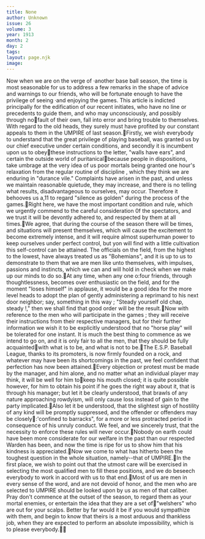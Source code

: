 ```yaml
---
title: None
author: Unknown
issue: 26
volume: 3
year: 1913
month: 2
day: 2
tags:
layout: page.njk
image:
---
```

Now when we are on the verge of ·another base ball season, the time is most seasonable for us to address a few remarks in the shape of advice and warnings to our friends, who will be fortunate enough to have the privilege of seeing ·and enjoying the games. This article is indicted principally for the edification of our recent initiates, who have no line or precedents to guide them, and who may unconsciously, and possibly through nofault of their own, fall into error and bring trouble to themselves. With regard to the old heads, they surely must have profited by our constant appeals to them in the UMPIRE of last season.Firstly, we wish everybody to understand that the great privilege of playing baseball, was granted us by our chief executive under certain conditions, and secondly it is incumbent upon us to obeythese instructions to the letter, "walls have ears", and certain the outside world of puritanicalbecause people in dispositions, take umbrage at the very idea of us poor mortals being granted one hour's relaxation from the regular routine of discipline , which they think we are enduring in "durance vile." Complaints have arisen in the past, and unless we maintain reasonable quietude, they may increase, and there is no telling what results, disadvantageous to ourselves, may occur. Therefore it behooves us a,11 to regard "silence as golden" during the process of the games.Right here, we have the most important condition and rule, which we urgently commend to the careful consideration 0f the spectators, and we trust it will be devontly adhered to, and respected by them at all times.We agree, that during the course of the season there will be times, and situations will present themselves, which will cause the excitement to become extremely intense, and it will require almost superhuman power to keep ourselves under perfect control, but yon will find with a little cultivation this self-control can be attained.  The officials on the field, from the highest to the lowest, have always treated us as "Bohemians", and it is up to us to demonstrate to them that we are men like unto themselves, with impulses, passions and instincts, which we can and will hold in check when we make up our minds to do so.At any time, when any one o:four friends, through thoughtlessness, becomes over enthusiastic on the field, and for the moment "loses himself" in applause, it would be a good idea for the more level heads to adopt the plan of gently administering a reprimand to his next door neighbor; say, something in this way ; "Steady yourself old chap, steady !," then we shall find that good order will be the result.Now with reference to the men who will participate in the games ; they will receive their instructions from their respective managers, but for their further information we wish it to be explicitly understood that no "horse play" will be tolerated for one instant. It is much the best thing to commence as we intend to go on, and it is only fair to all the men, that they should be fully acquaintedwith what is to be, and what is not to be.The E.S.P. Baseball League, thanks to its promoters, is now firmly founded on a rock, and whatever may have been its shortcomings in the past, we feel confident that perfection has now been attained.Every objection or protest must be made by the manager, and him alone, and no matter what an individual player may think, it will be well for him tokeep his mouth closed; it is quite possible however, for him to obtain his point if he goes the right way about it, that is through his manager; but let it be clearly understood, that brawls of any nature approaching rowdyism, will only cause loss instead of gain to the party implicated.Also let it be understood, that the slightest sign of hostility of any kind will be promptly suppressed, and the offender or offenders may be closely:'confined to barracks", for a more or less protracted period in consequence of his unruly conduct. We feel, and we sincerely trust, that the necessity to enforce these rules will never occur.Nobody on earth could have been more  considerate for our welfare in the past than our respected Warden has been, and now the time is ripe for us to show him that his kindness is appreciated.Now we come to what has hitherto been the toughest question in the whole situation, namely--that of UMPIRE.In the first place, we wish to point out that the utmost care will be exercised in selecting the most qualified men to fill these positions, and we do beseech everybody to work in accord with us to that end.Most of us are men in every sense of the word, and are not devoid of honor, and the men who are selected to UMPIRE should be looked upon by us as men of that caliber. Pray don't commence at the outset of the season, to regard them as your mortal enemies, or entertain the idea that they are a set of"welshers" who are out for your scalps. Better by far would it be if you would sympathize with them, and begin to know that theirs is a most arduous and thankless job, when they are expected to perform an absolute impossibility, which is to please everybody.
